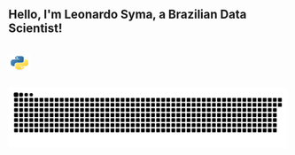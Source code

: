 ## Hello, I'm Leonardo Syma, a Brazilian Data Scientist!

<div style="display: inline_block"><br>
  <img align="center" alt="Leo-Python" height="30" width="40" src="https://raw.githubusercontent.com/devicons/devicon/master/icons/python/python-original.svg">
</div>
  
  ##




<picture>
  <source media="(prefers-color-scheme: dark)" srcset="https://raw.githubusercontent.com/Leosyma/Leosyma/output/github-snake-dark.svg" />
  <source media="(prefers-color-scheme: light)" srcset="https://raw.githubusercontent.com/Leosyma/Leosyma/output/github-snake.svg" />
  <img alt="github-snake" src="https://raw.githubusercontent.com/Leosyma/Leosyma/output/github-snake.svg" />
</picture>
